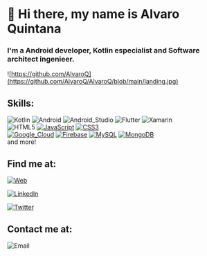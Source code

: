 # 👋 Hi there, my name is Alvaro Quintana
### I'm a Android developer, Kotlin especialist and Software architect ingenieer.

![https://github.com/AlvaroQ](https://github.com/AlvaroQ/AlvaroQ/blob/main/landing.jpg)


## Skills:
![Kotlin](https://img.shields.io/badge/Kotlin-101010?style=for-the-badge&logo=kotlin&logoColor=white&labelColor=0000cc)
![Android](https://img.shields.io/badge/Android-101010?style=for-the-badge&logo=android&logoColor=white&labelColor=3DDC84)
![Android_Studio](https://img.shields.io/badge/Android_Studio-101010?style=for-the-badge&logo=android-studio&logoColor=white&labelColor=009933)
![Flutter](https://img.shields.io/badge/Flutter-101010?style=for-the-badge&logo=Flutter&logoColor=white&labelColor=0095D5)
![Xamarin](https://img.shields.io/badge/Xamarin-101010?style=for-the-badge&logo=Xamarin&logoColor=white&labelColor=66ccff)
</br>
![HTML5](https://img.shields.io/badge/HTML5-ff9900?style=for-the-badge&logo=html5&logoColor=white&labelColor=1010)
[![JavaScript](https://img.shields.io/badge/JavaScript-F7DF1E?style=for-the-badge&logo=javascript&logoColor=white&labelColor=101010)]()
[![CSS3](https://img.shields.io/badge/CSS3-0066ff?style=for-the-badge&logo=css3&logoColor=white&labelColor=101010)]()
</br>
[![Google_Cloud](https://img.shields.io/badge/Google_Cloud-4285F4?style=for-the-badge&logo=google_cloud&logoColor=white&labelColor=101010)]()
[![Firebase](https://img.shields.io/badge/Firebase-FFCA28?style=for-the-badge&logo=firebase&logoColor=white&labelColor=101010)]()
[![MySQL](https://img.shields.io/badge/MySQL-996600?style=for-the-badge&logo=mysql&logoColor=white&labelColor=101010)]()
[![MongoDB](https://img.shields.io/badge/MongoDB-47A248?style=for-the-badge&logo=mongodb&logoColor=white&labelColor=101010)]()
</br>
and more!

## Find me at:
[![Web](https://img.shields.io/badge/Mi_Sitio_Web-losapuntesdelprogramador.com-101010?style=for-the-badge&logo=wordpress&logoColor=white&labelColor=a82be3)](http://losapuntesdelprogramador.com)

[![LinkedIn](https://img.shields.io/badge/LinkedIn-Alvaro_Quintana-101010?style=for-the-badge&logo=linkedin&logoColor=white&labelColor=0077B5)](https://www.linkedin.com/in/alvaro-quintana-palacios-8b119039/)

[![Twitter](https://img.shields.io/badge/Twitter-@QuintanaAlvaro-101010?style=for-the-badge&logo=twitter&logoColor=white&labelColor=1DA1F2)](https://twitter.com/QuintanaAlvaro)

## Contact me at:
![Email](https://img.shields.io/badge/Gmail-alvaroqp@gmail.com-101010?style=for-the-badge&logo=gmail&logoColor=white&labelColor=e60000)

